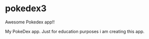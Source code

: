 # pokedex3
Awesome Pokedex app!!


My PokeDex app. Just for education purposes i am creating this app.
